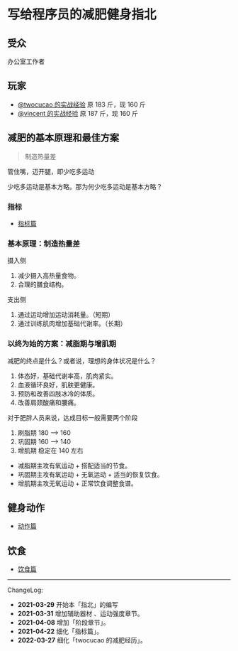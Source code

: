 # 写给程序员的减肥健身指北

## 受众

办公室工作者

## 玩家

- [@twocucao 的实战经验](./players/twocucao.md) 原 183 斤，现 160 斤
- [@vincent 的实战经验](./players/vincent.md) 原 187 斤，现 160 斤

## 减肥的基本原理和最佳方案

> 制造热量差

管住嘴，迈开腿，即少吃多运动

少吃多运动是基本方略。那为何少吃多运动是基本方略？

### 指标

- [指标篇](./recipes/指标篇.md)

### 基本原理：制造热量差

摄入侧

1. 减少摄入高热量食物。
2. 合理的膳食结构。

支出侧

1. 通过运动增加运动消耗量。（短期）
2. 通过训练肌肉增加基础代谢率。（长期）

### 以终为始的方案：减脂期与增肌期

减肥的终点是什么？或者说，理想的身体状况是什么？

1. 体态好，基础代谢率高，肌肉紧实。
2. 血液循环良好，肌肤更健康。
3. 预防和改善四肢冰冷的体质。
4. 改善肩颈酸痛和腰痛。

对于肥胖人员来说，达成目标一般需要两个阶段

1. 刷脂期 180 --> 160
2. 巩固期 160 --> 140
2. 增肌期 稳定在 140 左右

- 减脂期主攻有氧运动 + 搭配适当的节食。
- 巩固期主攻有氧运动 + 无氧运动 + 适当的恢复饮食。
- 增肌期主攻无氧运动 + 正常饮食调整食谱。

## 健身动作

- [动作篇](./recipes/动作篇.md)

## 饮食

- [饮食篇](./recipes/饮食篇.md)

---

ChangeLog:

- **2021-03-29** 开始本「指北」的编写
- **2021-03-31** 增加辅助器材 、运动强度章节。
- **2021-04-08** 增加「阶段章节」。
- **2021-04-22** 细化「指标篇」。
- **2022-03-27** 细化「twocucao 的减肥经历」。
